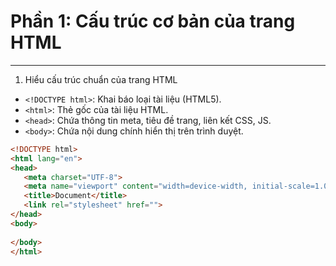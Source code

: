 # Phần 1: Cấu trúc cơ bản của trang HTML
---

1. Hiểu cấu trúc chuẩn của trang HTML

- `<!DOCTYPE html>`: Khai báo loại tài liệu (HTML5).
- `<html>`: Thẻ gốc của tài liệu HTML.
- `<head>`: Chứa thông tin meta, tiêu đề trang, liên kết CSS, JS.
- `<body>`: Chứa nội dung chính hiển thị trên trình duyệt.

```html
<!DOCTYPE html>
<html lang="en">
<head>
   <meta charset="UTF-8">
   <meta name="viewport" content="width=device-width, initial-scale=1.0">
   <title>Document</title>
   <link rel="stylesheet" href="">
</head>
<body>
   
</body>
</html>
```

